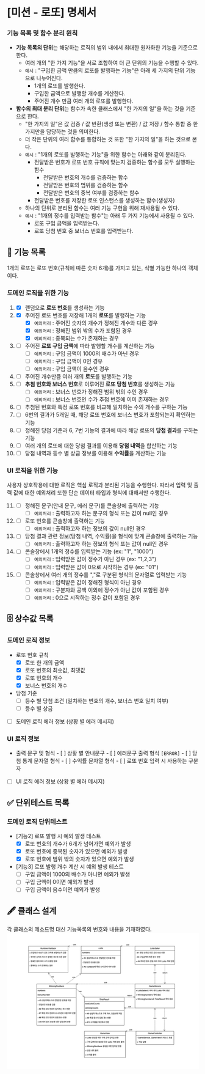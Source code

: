 # [미션 - 로또] 명세서

### 기능 목록 및 함수 분리 원칙
- **기능 목록의 단위**는 해당하는 로직의 범위 내에서 최대한 원자화한 기능을 기준으로 한다.
  - 여러 개의 "한 가지 기능"을 서로 조합하여 더 큰 단위의 기능을 수행할 수 있다.
  - `예시` : "구입한 금액 만큼의 로또를 발행하는 기능"은 아래 세 가지의 단위 기능으로 나누어진다.
    - 1개의 로또를 발행한다.
    - 구입한 금액으로 발행할 개수를 계산한다.
    - 주어진 개수 만큼 여러 개의 로또를 발행한다.
- **함수의 최대 분리 단위**는 함수가 속한 클래스에서 "한 가지의 일"을 하는 것을 기준으로 한다.
  - "한 가지의 일"은 값 검증 / 값 반환(생성 또는 변환) / 값 저장 / 함수 통합 중 한 가지만을 담당하는 것을 의미한다.
  - 더 작은 단위의 여러 함수를 통합하는 것 또한 "한 가지의 일"을 하는 것으로 본다.
  - `예시` : "1개의 로또를 발행하는 기능"을 위한 함수는 아래와 같이 분리된다.
    - 전달받은 번호가 로또 번호 규칙에 맞는지 검증하는 함수를 모두 실행하는 함수
      - 전달받은 번호의 개수를 검증하는 함수
      - 전달받은 번호의 범위를 검증하는 함수
      - 전달받은 번호의 중복 여부를 검증하는 함수
    - 전달받은 번호를 저장한 로또 인스턴스를 생성하는 함수(생성자)
  - 하나의 단위로 분리된 함수는 여러 기능 구현을 위해 재사용될 수 있다.
  - `예시` : "1개의 정수를 입력받는 함수"는 아래 두 가지 기능에서 사용될 수 있다.
    - 로또 구입 금액을 입력받는다.
    - 로또 당첨 번호 중 보너스 번호를 입력받는다.
    
## 🚀 기능 목록
1개의 로또는 로또 번호(규칙에 따른 숫자 6개)를 가지고 있는, 식별 가능한 하나의 객체이다.
### 도메인 로직을 위한 기능
1. - [x] 랜덤으로 **로또 번호**를 생성하는 기능
2. - [x] 주어진 로또 번호를 저장해 1개의 **로또**를 발행하는 기능
      - [x] `예외처리` : 주어진 숫자의 개수가 정해진 개수와 다른 경우
      - [x] `예외처리` : 정해진 범위 밖의 수가 포함된 경우
      - [x] `예외처리` : 중복되는 수가 존재하는 경우
3. - [ ] 주어진 **로또 구입 금액**에 따라 발행할 개수를 계산하는 기능
      - [ ] `예외처리` : 구입 금액이 1000의 배수가 아닌 경우
      - [ ] `예외처리` : 구입 금액이 0인 경우
      - [ ] `예외처리` : 구입 금액이 음수인 경우
4. - [ ] 주어진 개수만큼 여러 개의 **로또**를 발행하는 기능
5. - [ ] **추첨 번호와 보너스 번호**로 이루어진 **로또 당첨 번호**를 생성하는 기능
      - [ ] `예외처리` : 보너스 번호가 정해진 범위 밖의 수인 경우
      - [ ] `예외처리` : 보너스 번호인 수가 추첨 번호에 이미 존재하는 경우
6. - [ ] 추첨된 번호와 특정 로또 번호를 비교해 일치하는 수의 개수를 구하는 기능
7. - [ ] 6번의 결과가 5개일 때, 해당 로또 번호에 보너스 번호가 포함되는지 확인하는 기능
8. - [ ] 정해진 당첨 기준과 6, 7번 기능의 결과에 따라 해당 로또의 **당첨 결과**를 구하는 기능
9. - [ ] 여러 개의 로또에 대한 당첨 결과를 이용해 **당첨 내역**을 합산하는 기능
10. - [ ] 당첨 내역과 등수 별 상금 정보를 이용해 **수익률**을 계산하는 기능

### UI 로직을 위한 기능
사용자 상호작용에 대한 로직은 핵심 로직과 분리된 기능을 수행한다.
따라서 입력 및 출력 값에 대한 예외처리 또한 단순 데이터 타입과 형식에 대해서만 수행한다.

11. - [ ] 정해진 문구(안내 문구, 에러 문구)를 콘솔창에 출력하는 기능
       - [ ] `예외처리` : 출력하고자 하는 문구의 형식 또는 값이 null인 경우
12. - [ ] 로또 번호를 콘솔창에 출력하는 기능
       - [ ] `예외처리` : 출력하고자 하는 정보의 값이 null인 경우
13. - [ ] 당첨 결과 관련 정보(당첨 내역, 수익률)을 형식에 맞게 콘솔창에 출력하는 기능
       - [ ] `예외처리` : 출력하고자 하는 정보의 형식 또는 값이 null인 경우
14. - [ ] 콘솔창에서 1개의 정수를 입력받는 기능 (ex: "1", "1000")
       - [ ] `예외처리` : 입력받은 값이 정수가 아닌 경우 (ex: "1,2,3")
       - [ ] `예외처리` : 입력받은 값이 0으로 시작하는 경우 (ex: "01")
15. - [ ] 콘솔창에서 여러 개의 정수를 ","로 구분된 형식의 문자열로 입력받는 기능
       - [ ] `예외처리` : 입력받은 값이 정해진 형식이 아닌 경우
       - [ ] `예외처리` : 구분자와 공백 이외에 정수가 아닌 값이 포함된 경우
       - [ ] `예외처리` : 0으로 시작하는 정수 값이 포함된 경우

## 🗄 상수값 목록
### 도메인 로직 정보
- 로또 번호 규칙
    - [x] 로또 한 개의 금액
    - [x] 로또 번호의 최솟값, 최댓값
    - [x] 로또 번호의 개수
    - [x] 보너스 번호의 개수
- 당첨 기준
    - [ ] 등수 별 당첨 조건 (일치하는 번호의 개수, 보너스 번호 일치 여부)
    - [ ] 등수 별 상금
- [ ] 도메인 로직 에러 정보 (상황 별 에러 메시지)

### UI 로직 정보
- 출력 문구 및 형식
      - [ ] 상황 별 안내문구
      - [ ] 에러문구 출력 형식 `[ERROR]`
      - [ ] 당첨 통계 문자열 형식
      - [ ] 수익률 문자열 형식
      - [ ] 로또 번호 입력 시 사용하는 구분자
- [ ] UI 로직 에러 정보 (상황 별 에러 메시지)

## ✅ 단위테스트 목록
### 도메인 로직 단위테스트
- [기능2] 로또 발행 시 예외 발생 테스트
  - [x] 로또 번호의 개수가 6개가 넘어가면 예외가 발생
  - [x] 로또 번호에 중복된 숫자가 있으면 예외가 발생
  - [x] 로또 번호에 범위 밖의 숫자가 있으면 예외가 발생
- [기능3] 로또 발행 개수 계산 시 예외 발생 테스트
  - [ ] 구입 금액이 1000의 배수가 아니면 예외가 발생
  - [ ] 구입 금액이 0이면 예외가 발생
  - [ ] 구입 금액이 음수이면 예외가 발생

## 🖋 클래스 설계
각 클래스의 메소드명 대신 기능목록의 번호와 내용을 기재하였다.
![이미지](class-diagram.drawio.png)